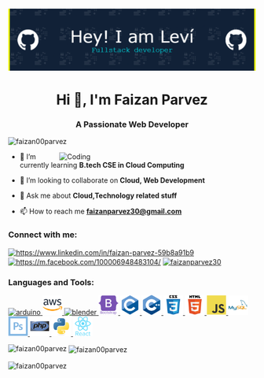 ![MasterHead](https://github.com/Faizan00parvez/Faizan00parvez/blob/main/Temp-1200x300%20(1).jpg)
<h1 align="center">Hi 👋, I'm Faizan Parvez</h1>
<h3 align="center">A Passionate Web Developer</h3>

<p align="left"> <img src="https://komarev.com/ghpvc/?username=faizan00parvez&label=Profile%20views&color=0e75b6&style=flat" alt="faizan00parvez" /> </p>
<img align="right" alt="Coding" width="400" src="https://www.techbabble.zone/content/images/2021/07/46207-programmer-1.gif">

- 🌱 I’m currently learning **B.tech CSE in Cloud Computing**

- 👯 I’m looking to collaborate on **Cloud, Web Development**

- 💬 Ask me about **Cloud,Technology related stuff**

- 📫 How to reach me **faizanparvez30@gmail.com**

<h3 align="left">Connect with me:</h3>
<p align="left">
<a href="https://linkedin.com/in/https://www.linkedin.com/in/faizan-parvez-59b8a91b9" target="blank"><img align="center" src="https://raw.githubusercontent.com/rahuldkjain/github-profile-readme-generator/master/src/images/icons/Social/linked-in-alt.svg" alt="https://www.linkedin.com/in/faizan-parvez-59b8a91b9" height="30" width="40" /></a>
<a href="https://fb.com/https://m.facebook.com/100006948483104/" target="blank"><img align="center" src="https://raw.githubusercontent.com/rahuldkjain/github-profile-readme-generator/master/src/images/icons/Social/facebook.svg" alt="https://m.facebook.com/100006948483104/" height="30" width="40" /></a>
<a href="https://www.codechef.com/users/faizanparvez30" target="blank"><img align="center" src="https://cdn.jsdelivr.net/npm/simple-icons@3.1.0/icons/codechef.svg" alt="faizanparvez30" height="30" width="40" /></a>
</p>

<h3 align="left">Languages and Tools:</h3>
<p align="left"> <a href="https://www.arduino.cc/" target="_blank" rel="noreferrer"> <img src="https://cdn.worldvectorlogo.com/logos/arduino-1.svg" alt="arduino" width="40" height="40"/> </a> <a href="https://aws.amazon.com" target="_blank" rel="noreferrer"> <img src="https://raw.githubusercontent.com/devicons/devicon/master/icons/amazonwebservices/amazonwebservices-original-wordmark.svg" alt="aws" width="40" height="40"/> </a> <a href="https://www.blender.org/" target="_blank" rel="noreferrer"> <img src="https://download.blender.org/branding/community/blender_community_badge_white.svg" alt="blender" width="40" height="40"/> </a> <a href="https://getbootstrap.com" target="_blank" rel="noreferrer"> <img src="https://raw.githubusercontent.com/devicons/devicon/master/icons/bootstrap/bootstrap-plain-wordmark.svg" alt="bootstrap" width="40" height="40"/> </a> <a href="https://www.cprogramming.com/" target="_blank" rel="noreferrer"> <img src="https://raw.githubusercontent.com/devicons/devicon/master/icons/c/c-original.svg" alt="c" width="40" height="40"/> </a> <a href="https://www.w3schools.com/cpp/" target="_blank" rel="noreferrer"> <img src="https://raw.githubusercontent.com/devicons/devicon/master/icons/cplusplus/cplusplus-original.svg" alt="cplusplus" width="40" height="40"/> </a> <a href="https://www.w3schools.com/css/" target="_blank" rel="noreferrer"> <img src="https://raw.githubusercontent.com/devicons/devicon/master/icons/css3/css3-original-wordmark.svg" alt="css3" width="40" height="40"/> </a> <a href="https://www.w3.org/html/" target="_blank" rel="noreferrer"> <img src="https://raw.githubusercontent.com/devicons/devicon/master/icons/html5/html5-original-wordmark.svg" alt="html5" width="40" height="40"/> </a> <a href="https://developer.mozilla.org/en-US/docs/Web/JavaScript" target="_blank" rel="noreferrer"> <img src="https://raw.githubusercontent.com/devicons/devicon/master/icons/javascript/javascript-original.svg" alt="javascript" width="40" height="40"/> </a> <a href="https://www.mysql.com/" target="_blank" rel="noreferrer"> <img src="https://raw.githubusercontent.com/devicons/devicon/master/icons/mysql/mysql-original-wordmark.svg" alt="mysql" width="40" height="40"/> </a> <a href="https://www.photoshop.com/en" target="_blank" rel="noreferrer"> <img src="https://raw.githubusercontent.com/devicons/devicon/master/icons/photoshop/photoshop-line.svg" alt="photoshop" width="40" height="40"/> </a> <a href="https://www.php.net" target="_blank" rel="noreferrer"> <img src="https://raw.githubusercontent.com/devicons/devicon/master/icons/php/php-original.svg" alt="php" width="40" height="40"/> </a> <a href="https://www.python.org" target="_blank" rel="noreferrer"> <img src="https://raw.githubusercontent.com/devicons/devicon/master/icons/python/python-original.svg" alt="python" width="40" height="40"/> </a> <a href="https://reactjs.org/" target="_blank" rel="noreferrer"> <img src="https://raw.githubusercontent.com/devicons/devicon/master/icons/react/react-original-wordmark.svg" alt="react" width="40" height="40"/> </a> </p>

<p><img align="left" src="https://github-readme-stats.vercel.app/api/top-langs?username=faizan00parvez&show_icons=true&locale=en&layout=compact" alt="faizan00parvez" /></p>

<p>&nbsp;<img align="center" src="https://github-readme-stats.vercel.app/api?username=faizan00parvez&show_icons=true&locale=en" alt="faizan00parvez" /></p>

<p><img align="center" src="https://github-readme-streak-stats.herokuapp.com/?user=faizan00parvez&" alt="faizan00parvez" /></p>
